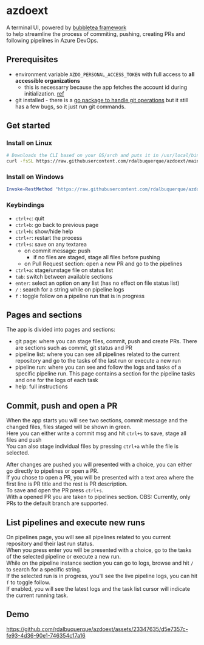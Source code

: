 
# azdoext

A terminal UI, powered by [bubbletea framework](https://github.com/charmbracelet/bubbleteahttps://github.com/charmbracelet/bubbletea)\
to help streamline the process of commiting, pushing, creating PRs and following pipelines in Azure DevOps.

## Prerequisites

- environment variable `AZDO_PERSONAL_ACCESS_TOKEN` with full access to **all accessible organizations**
	- this is necessarry because the app fetches the account id during initialization. [ref](https://medium.com/@shivapatel1102001/get-list-of-organization-from-azure-devops-microsoft-account-861ea29dae93)
- git installed - there is a [go package to handle git operations](https://pkg.go.dev/github.com/go-git/go-git/v5) but it still has a few bugs, so it just run git commands.

## Get started
### Install on Linux
```bash
# Downloads the CLI based on your OS/arch and puts it in /usr/local/bin
curl -fsSL https://raw.githubusercontent.com/rdalbuquerque/azdoext/main/scripts/install.sh | sh
```

### Install on Windows
```powershell
Invoke-RestMethod "https://raw.githubusercontent.com/rdalbuquerque/azdoext/main/scripts/install.ps1" | Invoke-Expression
```

### Keybindings
- `ctrl+c`: quit
- `ctrl+b`: go back to previous page
- `ctrl+h`: show/hide help
- `ctrl+r`: restart the process
- `ctrl+s`: save on any textarea
	- on commit message: push
		- if no files are staged, stage all files before pushing
	- on Pull Request section: open a new PR and go to the pipelines
- `ctrl+a`: stage/unstage file on status list
- `tab`: switch between available sections
- `enter`: select an option on any list (has no effect on file status list)
- `/` : search for a string while on pipeline logs
- `f` : toggle follow on a pipeline run that is in progress

## Pages and sections
The app is divided into pages and sections:
* git page: where you can stage files, commit, push and create PRs. There are sections such as commit, git status and PR
* pipeline list: where you can see all pipelines related to the current repository and go to the tasks of the last run or execute a new run
* pipeline run: where you can see and follow the logs and tasks of a specific pipeline run. This page contains a section for the pipeline tasks and one for the logs of each task
* help: full instructions

## Commit, push and open a PR
When the app starts you will see two sections, commit message and the changed files, files staged will be shown in green.\
Here you can either write a commit msg and hit `ctrl+s` to save, stage all files and push\
You can also stage individual files by pressing `ctrl+a` while the file is selected.

After changes are pushed you will presented with a choice, you can either go directly to pipelines or open a PR.\
If you chose to open a PR, you will be presented with a text area where the first line is PR title and the rest is PR description.\
To save and open the PR press `ctrl+s`.\
With a opened PR you are taken to pipelines section.
OBS: Currently, only PRs to the default branch are supported.

## List pipelines and execute new runs
On pipelines page, you will see all pipelines related to you current repository and their last run status.\
When you press enter you will be presented with a choice, go to the tasks of the selected pipeline or execute a new run.\
While on the pipeline instance section you can go to logs, browse and hit `/` to search for a specific string.\
If the selected run is in progress, you'll see the live pipeline logs, you can hit `f` to toggle follow.\
If enabled, you will see the latest logs and the task list cursor will indicate the current running task.

## Demo

https://github.com/rdalbuquerque/azdoext/assets/23347635/d5e7357c-fe93-4d36-90e1-746354c17a16

